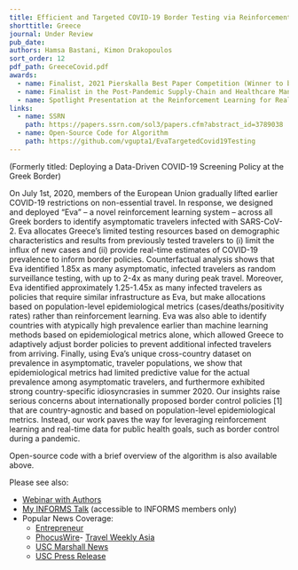```yaml
---
title: Efficient and Targeted COVID-19 Border Testing via Reinforcement Learning
shorttitle: Greece
journal: Under Review
pub_date: 
authors: Hamsa Bastani, Kimon Drakopoulos
sort_order: 12
pdf_path: GreeceCovid.pdf
awards: 
  - name: Finalist, 2021 Pierskalla Best Paper Competition (Winner to be announced at INFORMS!)
  - name: Finalist in the Post-Pandemic Supply-Chain and Healthcare Management Conference's Best Paper Competition
  - name: Spotlight Presentation at the Reinforcement Learning for Real-Life Workshop (ICML 2021)
links:
  - name: SSRN
    path: https://papers.ssrn.com/sol3/papers.cfm?abstract_id=3789038
  - name: Open-Source Code for Algorithm
    path: https://github.com/vgupta1/EvaTargetedCovid19Testing
---
```

(Formerly titled:  Deploying a Data-Driven COVID-19 Screening Policy at the Greek Border)

On July 1st, 2020, members of the European Union gradually lifted earlier COVID-19 restrictions
on non-essential travel. In response, we designed and deployed “Eva” – a novel reinforcement
learning system – across all Greek borders to identify asymptomatic travelers infected with
SARS-CoV-2. Eva allocates Greece’s limited testing resources based on demographic
characteristics and results from previously tested travelers to (i) limit the influx of new cases and
(ii) provide real-time estimates of COVID-19 prevalence to inform border policies.
Counterfactual analysis shows that Eva identified 1.85x as many asymptomatic, infected
travelers as random surveillance testing, with up to 2-4x as many during peak travel. Moreover,
Eva identified approximately 1.25-1.45x as many infected travelers as policies that require
similar infrastructure as Eva, but make allocations based on population-level epidemiological
metrics (cases/deaths/positivity rates) rather than reinforcement learning. Eva was also able to
identify countries with atypically high prevalence earlier than machine learning methods based
on epidemiological metrics alone, which allowed Greece to adaptively adjust border policies to
prevent additional infected travelers from arriving.
Finally, using Eva’s unique cross-country dataset on prevalence in asymptomatic, traveler
populations, we show that epidemiological metrics had limited predictive value for the actual
prevalence among asymptomatic travelers, and furthermore exhibited strong country-specific
idiosyncrasies in summer 2020. Our insights raise serious concerns about internationally
proposed border control policies [1] that are country-agnostic and based on population-level
epidemiological metrics. Instead, our work paves the way for leveraging reinforcement learning
and real-time data for public health goals, such as border control during a pandemic.  

Open-source code with a brief overview of the algorithm is also available above.  

Please see also:
 - [Webinar with Authors](https://www.marshall.usc.edu/news/project-eva-ai-covid-and-greek-tourism)
 - [My INFORMS Talk](https://cattendee.abstractsonline.com/meeting/9022/presentation/1935
) (accessible to INFORMS members only)
 - Popular News Coverage:  
   - [Entrepreneur](https://www.entrepreneur.com/article/363706)
   - [PhocusWire](https://www.phocuswire.com/algorithms-helped-bring-tourists-back-to-Greece)- [Travel Weekly Asia](https://www.travelweekly-asia.com/Destination-Travel/Reopening-to-tourism-It-s-all-Greek-to-me)
   - [USC Marshall News](https://www.marshall.usc.edu/news/data-driven-reopening)
   - [USC Press Release](https://pressroom.usc.edu/reopen-greek-economy/)




